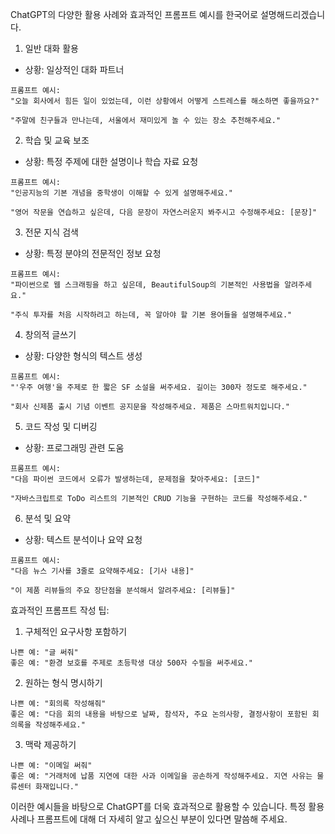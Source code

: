 ChatGPT의 다양한 활용 사례와 효과적인 프롬프트 예시를 한국어로 설명해드리겠습니다.

1. 일반 대화 활용
- 상황: 일상적인 대화 파트너
```
프롬프트 예시:
"오늘 회사에서 힘든 일이 있었는데, 이런 상황에서 어떻게 스트레스를 해소하면 좋을까요?"

"주말에 친구들과 만나는데, 서울에서 재미있게 놀 수 있는 장소 추천해주세요."
```

2. 학습 및 교육 보조
- 상황: 특정 주제에 대한 설명이나 학습 자료 요청
```
프롬프트 예시:
"인공지능의 기본 개념을 중학생이 이해할 수 있게 설명해주세요."

"영어 작문을 연습하고 싶은데, 다음 문장이 자연스러운지 봐주시고 수정해주세요: [문장]"
```

3. 전문 지식 검색
- 상황: 특정 분야의 전문적인 정보 요청
```
프롬프트 예시:
"파이썬으로 웹 스크래핑을 하고 싶은데, BeautifulSoup의 기본적인 사용법을 알려주세요."

"주식 투자를 처음 시작하려고 하는데, 꼭 알아야 할 기본 용어들을 설명해주세요."
```

4. 창의적 글쓰기
- 상황: 다양한 형식의 텍스트 생성
```
프롬프트 예시:
"'우주 여행'을 주제로 한 짧은 SF 소설을 써주세요. 길이는 300자 정도로 해주세요."

"회사 신제품 출시 기념 이벤트 공지문을 작성해주세요. 제품은 스마트워치입니다."
```

5. 코드 작성 및 디버깅
- 상황: 프로그래밍 관련 도움
```
프롬프트 예시:
"다음 파이썬 코드에서 오류가 발생하는데, 문제점을 찾아주세요: [코드]"

"자바스크립트로 ToDo 리스트의 기본적인 CRUD 기능을 구현하는 코드를 작성해주세요."
```

6. 분석 및 요약
- 상황: 텍스트 분석이나 요약 요청
```
프롬프트 예시:
"다음 뉴스 기사를 3줄로 요약해주세요: [기사 내용]"

"이 제품 리뷰들의 주요 장단점을 분석해서 알려주세요: [리뷰들]"
```

효과적인 프롬프트 작성 팁:

1. 구체적인 요구사항 포함하기
```
나쁜 예: "글 써줘"
좋은 예: "환경 보호를 주제로 초등학생 대상 500자 수필을 써주세요."
```

2. 원하는 형식 명시하기
```
나쁜 예: "회의록 작성해줘"
좋은 예: "다음 회의 내용을 바탕으로 날짜, 참석자, 주요 논의사항, 결정사항이 포함된 회의록을 작성해주세요."
```

3. 맥락 제공하기
```
나쁜 예: "이메일 써줘"
좋은 예: "거래처에 납품 지연에 대한 사과 이메일을 공손하게 작성해주세요. 지연 사유는 물류센터 화재입니다."
```

이러한 예시들을 바탕으로 ChatGPT를 더욱 효과적으로 활용할 수 있습니다. 특정 활용 사례나 프롬프트에 대해 더 자세히 알고 싶으신 부분이 있다면 말씀해 주세요.